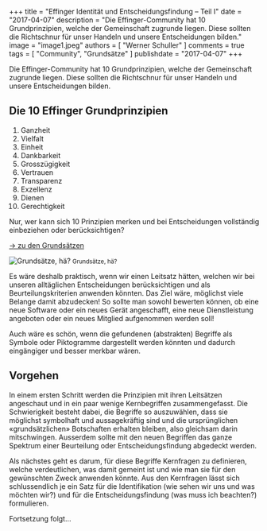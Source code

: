 +++
title = "Effinger Identität und Entscheidungsfindung – Teil I"
date = "2017-04-07"
description = "Die Effinger-Community hat 10 Grundprinzipien, welche der Gemeinschaft zugrunde liegen. Diese sollten die Richtschnur für unser Handeln und unsere Entscheidungen bilden."
image = "image1.jpeg"
authors = [ "Werner Schuller" ]
comments = true
tags = [ "Community", "Grundsätze" ]
publishdate = "2017-04-07"
+++

<div class="lead">
  Die Effinger-Community hat 10 Grundprinzipien, welche der Gemeinschaft zugrunde liegen. Diese sollten die Richtschnur für unser Handeln und unsere Entscheidungen bilden.
</div>

## Die 10 Effinger Grundprinzipien

1. Ganzheit   
2. Vielfalt   
3. Einheit   
4. Dankbarkeit   
5. Grosszügigkeit   
6. Vertrauen   
7. Transparenz   
8. Exzellenz   
9. Dienen   
10. Gerechtigkeit   

Nur, wer kann sich 10 Prinzipien merken und bei Entscheidungen vollständig einbeziehen oder berücksichtigen?

<a href="/grundsaetze/" class="btn btn-mod btn-medium btn-round">&rarr; zu den Grundsätzen</a>

![Grundsätze, hä?](image1.jpeg)
<small>Grundsätze, hä?</small>

Es wäre deshalb praktisch, wenn wir einen Leitsatz hätten, welchen wir bei unseren alltäglichen Entscheidungen berücksichtigen und als Beurteilungskriterien anwenden könnten. Das Ziel wäre, möglichst viele Belange damit abzudecken! So sollte man sowohl bewerten können, ob eine neue Software oder ein neues Gerät angeschafft, eine neue Dienstleistung angeboten oder ein neues Mitglied aufgenommen werden soll!

Auch wäre es schön, wenn die gefundenen (abstrakten) Begriffe als Symbole oder Piktogramme dargestellt werden könnten und dadurch eingängiger und besser merkbar wären.

## Vorgehen
In einem ersten Schritt werden die Prinzipien mit ihren Leitsätzen angeschaut und in ein paar wenige Kernbegriffen zusammengefasst. Die Schwierigkeit besteht dabei, die Begriffe so auszuwählen, dass sie möglichst symbolhaft und aussagekräftig sind und die ursprünglichen «grundsätzlichen» Botschaften erhalten bleiben, also gleichsam darin mitschwingen. Ausserdem sollte mit den neuen Begriffen das ganze Spektrum einer Beurteilung oder Entscheidungsfindung abgedeckt werden.

Als nächstes geht es darum, für diese Begriffe Kernfragen zu definieren, welche verdeutlichen, was damit gemeint ist und wie man sie für den gewünschten Zweck anwenden könnte.
Aus den Kernfragen lässt sich schlussendlich je ein Satz für die Identifikation (wie sehen wir uns und was möchten wir?) und für die Entscheidungsfindung (was muss ich beachten?) formulieren.


Fortsetzung folgt…
